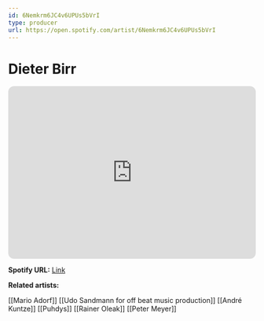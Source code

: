 ```yaml
---
id: 6Nemkrm6JC4v6UPUs5bVrI
type: producer
url: https://open.spotify.com/artist/6Nemkrm6JC4v6UPUs5bVrI
---
```

# Dieter Birr

<iframe style="border-radius:12px" src="https://open.spotify.com/embed/artist/6Nemkrm6JC4v6UPUs5bVrI" width="100%" height="352" frameBorder="0" allowfullscreen="" allow="autoplay; clipboard-write; encrypted-media; fullscreen; picture-in-picture" loading="lazy"></iframe>

**Spotify URL:** [Link](https://open.spotify.com/artist/6Nemkrm6JC4v6UPUs5bVrI)

**Related artists:**

[[Mario Adorf]]
[[Udo Sandmann for off beat music production]]
[[André Kuntze]]
[[Puhdys]]
[[Rainer Oleak]]
[[Peter Meyer]]
